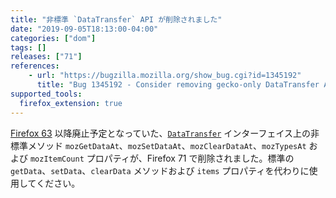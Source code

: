 ```yaml
---
title: "非標準 `DataTransfer` API が削除されました"
date: "2019-09-05T18:13:00-04:00"
categories: ["dom"]
tags: []
releases: ["71"]
references:
    - url: "https://bugzilla.mozilla.org/show_bug.cgi?id=1345192"
      title: "Bug 1345192 - Consider removing gecko-only DataTransfer APIs"
supported_tools:
  firefox_extension: true
---
```

[Firefox 63](https://www.fxsitecompat.dev/ja/docs/2018/non-standard-datatransfer-apis-have-been-deprecated/) 以降廃止予定となっていた、[`DataTransfer`](https://developer.mozilla.org/docs/Web/API/DataTransfer) インターフェイス上の非標準メソッド `mozGetDataAt`、`mozSetDataAt`、`mozClearDataAt`、`mozTypesAt` および `mozItemCount` プロパティが、Firefox 71 で削除されました。標準の `getData`、`setData`、`clearData` メソッドおよび `items` プロパティを代わりに使用してください。
